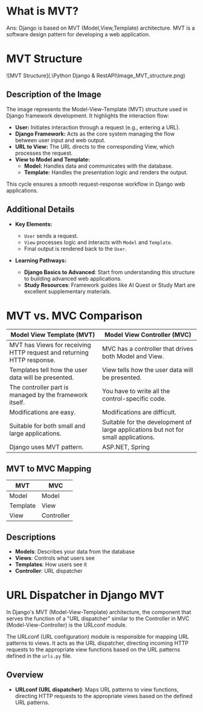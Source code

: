 # What is MVT?

Ans: Django is based on MVT (Model,View,Template) architecture. MVT is a software design pattern for developing a web application.

# MVT Structure

![MVT Structure](.\Python Django & RestAPI\Image_MVT_structure.png)

## Description of the Image
The image represents the Model-View-Template (MVT) structure used in Django framework development. It highlights the interaction flow:

- **User:** Initiates interaction through a request (e.g., entering a URL).
- **Django Framework:** Acts as the core system managing the flow between user input and web output.
- **URL to View:** The URL directs to the corresponding View, which processes the request.
- **View to Model and Template:**
  - **Model:** Handles data and communicates with the database.
  - **Template:** Handles the presentation logic and renders the output.

This cycle ensures a smooth request-response workflow in Django web applications.

## Additional Details

- **Key Elements:**
  - `User` sends a request.
  - `View` processes logic and interacts with `Model` and `Template`.
  - Final output is rendered back to the `User`.

- **Learning Pathways:**
  - **Django Basics to Advanced**: Start from understanding this structure to building advanced web applications.
  - **Study Resources**: Framework guides like AI Quest or Study Mart are excellent supplementary materials.

# MVT vs. MVC Comparison

| Model View Template (MVT)           | Model View Controller (MVC)           |
|-------------------------------------|---------------------------------------|
| MVT has Views for receiving HTTP request and returning HTTP response. | MVC has a controller that drives both Model and View. |
| Templates tell how the user data will be presented.                 | View tells how the user data will be presented.      |
| The controller part is managed by the framework itself.             | You have to write all the control-specific code.     |
| Modifications are easy.                                               | Modifications are difficult.                        |
| Suitable for both small and large applications.                     | Suitable for the development of large applications but not for small applications. |
| Django uses MVT pattern.                                            | ASP.NET, Spring                                     |

## MVT to MVC Mapping

| MVT      | MVC        |
|----------|------------|
| Model    | Model      |
| Template | View       |
| View     | Controller |

## Descriptions

- **Models**: Describes your data from the database
- **Views**: Controls what users see
- **Templates**: How users see it
- **Controller**: URL dispatcher

# URL Dispatcher in Django MVT

In Django's MVT (Model-View-Template) architecture, the component that serves the function of a "URL dispatcher" similar to the Controller in MVC (Model-View-Controller) is the URLconf module.

The URLconf (URL configuration) module is responsible for mapping URL patterns to views. It acts as the URL dispatcher, directing incoming HTTP requests to the appropriate view functions based on the URL patterns defined in the `urls.py` file.

## Overview

- **URLconf (URL dispatcher)**: Maps URL patterns to view functions, directing HTTP requests to the appropriate views based on the defined URL patterns.
